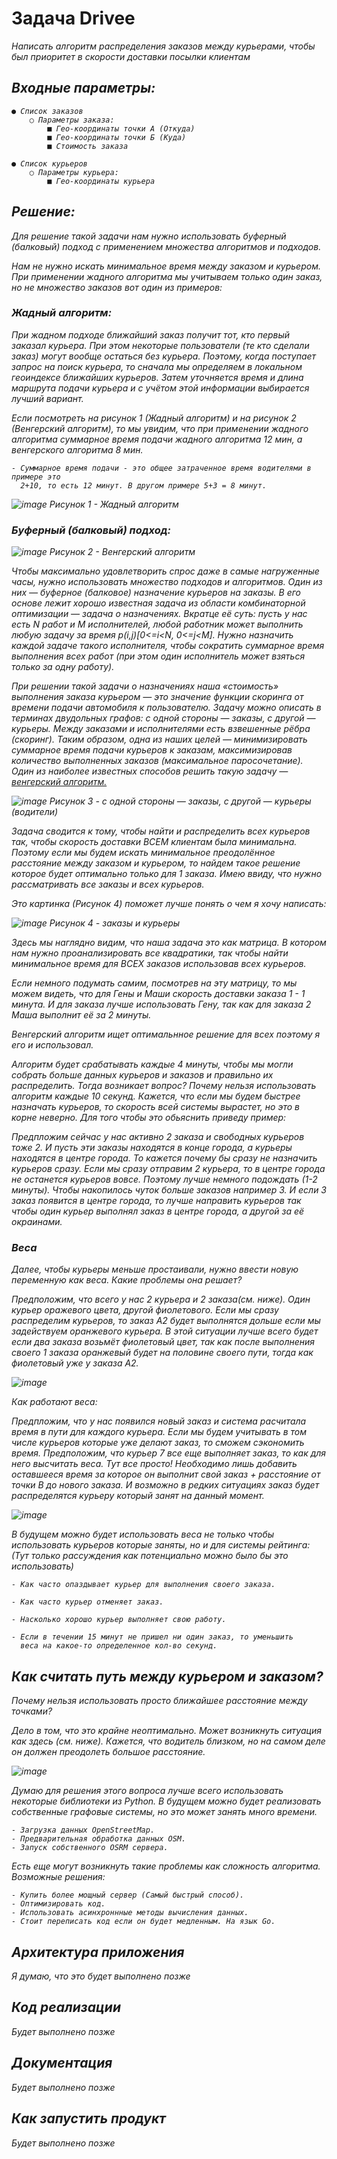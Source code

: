 <h1 align="left">
  Задача Drivee
</h1>

<div align="left">
<i>
Написать алгоритм распределения заказов между курьерами, чтобы был приоритет в
скорости доставки посылки клиентам

## Входные параметры:

    ● Список заказов
        ○ Параметры заказа:
            ■ Гео-координаты точки А (Откуда)
            ■ Гео-координаты точки Б (Куда)
            ■ Стоимость заказа
      
    ● Список курьеров
        ○ Параметры курьера:
            ■ Гео-координаты курьера

## Решение:

Для решение такой задачи нам нужно использовать буферный (балковый) подход с применением
множества алгоритмов и подходов.

Нам не нужно искать минимальное время между заказом и курьером. При применении жадного алгоритма 
мы учитываем только один заказ, но не множество заказов вот один из примеров:

### Жадный алгоритм:

При жадном подходе ближайший заказ получит тот, кто первый заказал курьера. При этом некоторые 
пользователи (те кто сделали заказ) могут вообще остаться без курьера. Поэтому, когда поступает 
запрос на поиск курьера, то сначала мы определяем в локальном геоиндексе ближайших курьеров. 
Затем уточняется время и длина маршрута подачи курьера и с учётом этой информации выбирается 
лучший вариант.

Если посмотреть на рисунок 1 (Жадный алгоритм) и на рисунок 2 (Венгерский алгоритм), то мы увидим, 
что при применении жадного алгоритма суммарное время подачи жадного алгоритма 12 мин, а венгерского 
алгоритма 8 мин.

    - Суммарное время подачи - это общее затраченное время водителями в примере это 
      2+10, то есть 12 минут. В другом примере 5+3 = 8 минут.

![image](https://github.com/WillAgeG/drivee_test/assets/124677224/8c1f2ddc-fa93-4ae8-b568-898fe665d116)
Рисунок 1 - Жадный алгоритм

### Буферный (балковый) подход:

![image](https://github.com/WillAgeG/drivee_test/assets/124677224/6cf4f212-59bd-4e9a-b4ce-467010494f95)
Рисунок 2 - Венгерский алгоритм

Чтобы максимально удовлетворить спрос даже в самые нагруженные часы, нужно использовать 
множество подходов и алгоритмов. Один из них — буферное (балковое) назначение курьеров 
на заказы. В его основе лежит хорошо известная задача из области комбинаторной оптимизации 
— задача о назначениях. Вкратце её суть: пусть у нас есть N работ и M исполнителей, любой 
работник может выполнить любую задачу за время p(i,j)[0<=i<N, 0<=j<M]. Нужно назначить 
каждой задаче такого исполнителя, чтобы сократить суммарное время выполнения всех работ 
(при этом один исполнитель может взяться только за одну работу).

При решении такой задачи о назначениях наша «стоимость» выполнения заказа курьером — это значение 
функции скоринга от времени подачи автомобиля к пользователю. Задачу можно описать в терминах 
двудольных графов: с одной стороны — заказы, с другой — курьеры. Между заказами и исполнителями 
есть взвешенные рёбра (скоринг). Таким образом, одна из наших целей — минимизировать суммарное время 
подачи курьеров к заказам, максимизировав количество выполненных заказов (максимальное паросочетание). 
Один из наиболее известных способов решить такую задачу — [венгерский алгоритм.](https://habr.com/ru/articles/422009/)

![image](https://github.com/WillAgeG/drivee_test/assets/124677224/34df4e5f-c1a7-4a24-acbe-20cb4335be20)
Рисунок 3 - с одной стороны — заказы, с другой — курьеры (водители)

Задача сводится к тому, чтобы найти и распределить всех курьеров так, чтобы скорость 
доставки ВСЕМ клиентам была минимальна. Поэтому если мы будем искать минимальное 
преодолённое расстояние между заказом и курьером, то найдем такое решение которое 
будет оптимально только для 1 заказа. Имею ввиду, что нужно рассматривать все 
заказы и всех курьеров.

Это картинка (Рисунок 4) поможет лучше понять о чем я хочу написать:

![image](https://github.com/WillAgeG/drivee_test/assets/124677224/ffde4e3a-63e0-4382-8701-1f3212d1d014)
Рисунок 4 - заказы и курьеры

Здесь мы наглядно видим, что наша задача это как матрица. В котором нам нужно проанализировать 
все квадратики, так чтобы найти минимальное время для ВСЕХ заказов использовав всех курьеров.

Если немного подумать самим, посмотрев на эту матрицу, то мы можем видеть, что для Гены и Маши 
скорость доставки заказа 1 - 1 минута. И для заказа лучше использовать Гену, так как для 
заказа 2 Маша выполнит её за 2 минуты.

Венгерский алгоритм ищет оптимальнное решение для всех поэтому я его и использовал. 

Алгоритм будет срабатывать каждые 4 минуты, чтобы мы могли собрать больше данных курьеров и 
заказов и правильно их распределить. Тогда возникает вопрос? Почему нельзя использовать алгоритм 
каждые 10 секунд. Кажется, что если мы будем быстрее назначать курьеров, то скорость всей системы 
вырастет, но это в корне неверно. Для того чтобы это обьяснить приведу пример:

Предпложим сейчас у нас активно 2 заказа и свободных курьеров тоже 2. И пусть эти заказы находятся
в конце города, а курьеры находятся в центре города. То кажется почему бы сразу не назначить курьеров
сразу. Если мы сразу отправим 2 курьера, то в центре города не останется курьеров вовсе. Поэтому лучше
немного подождать (1-2 минуты). Чтобы накопилось чуток больше заказов например 3. И если 3 заказ появится
в центре города, то лучше направить курьеров так чтобы один курьер выполнял заказ в центре города, а другой 
за её окраинами.

### Веса

Далее, чтобы курьеры меньше простаивали, нужно ввести новую переменную как веса. Какие проблемы она решает?

Предположим, что всего у нас 2 курьера и 2 заказа(см. ниже). Один курьер оражевого цвета, другой фиолетового. 
Если мы сразу распределим курьеров, то заказ А2 будет выполнятся дольше если мы задействуем оранжевого 
курьера. В этой ситуации лучше всего будет если два заказа возьмёт фиолетовый цвет, так как после 
выполнения своего 1 заказа оранжевый будет на половине своего пути, тогда как фиолетовый уже у заказа А2.

![image](https://github.com/WillAgeG/drivee_test/assets/124677224/e340cdb1-961c-4b76-94af-1d7e7b71a0aa)

Как работают веса:

Предпложим, что у нас появился новый заказ и система расчитала время в пути для каждого курьера.
Если мы будем учитывать в том числе курьеров которые уже делают заказ, то сможем сэкономить время.
Предположим, что курьер 7 все еще выполняет заказ, то как для него высчитать веса. Тут все просто!
Необходимо лишь добавить оставшееся время за которое он выполнит свой заказ + расстояние от точки B 
до нового заказа. И возможно в редких ситуациях заказ будет распределятся курьеру который занят на 
данный момент.

![image](https://github.com/WillAgeG/drivee_test/assets/124677224/9586497f-af82-478a-9c50-13eafd9b7b6a)

В будущем можно будет использовать веса не только чтобы использовать курьеров которые заняты, но и для
системы рейтинга: (Тут только рассуждения как потенциально можно было бы это использовать)

    - Как часто опаздывает курьер для выполнения своего заказа. 
    
    - Как часто курьер отменяет заказ.
    
    - Насколько хорошо курьер выполняет свою работу.
    
    - Если в течении 15 минут не пришел ни один заказ, то уменьшить 
      веса на какое-то определенное кол-во секунд.

## Как считать путь между курьером и заказом?

Почему нельзя использовать просто ближайшее расстояние между точками?

Дело в том, что это крайне неоптимально. Может возникнуть ситуация как здесь (см. ниже). Кажется, что 
водитель близком, но на самом деле он должен преодолеть большое расстояние.

![image](https://github.com/WillAgeG/drivee_test/assets/124677224/d8f883c4-457f-49f9-9682-9b852da0038a)

Думаю для решения этого вопроса лучше всего использовать некоторые библиотеки из Python.
В будущем можно будет реализовать собственные графовые системы, но это может занять много времени.

    - Загрузка данных OpenStreetMap.
    - Предварительная обработка данных OSM.
    - Запуск собственного OSRM сервера.

Есть еще могут возникнуть такие проблемы как сложность алгоритма. Возможные решения:

    - Купить более мощный сервер (Самый быстрый способ).
    - Оптимизировать код.
    - Использовать асинхроннные методы вычисления данных.
    - Стоит переписать код если он будет медленным. На язык Go.

## Архитектура приложения

Я думаю, что это будет выполнено позже

## Код реализации

Будет выполнено позже

## Документация

Будет выполнено позже

## Как запустить продукт

Будет выполнено позже



